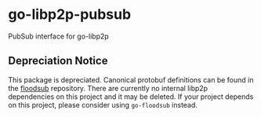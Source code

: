# go-libp2p-pubsub
PubSub interface for go-libp2p

## Depreciation Notice

This package is depreciated. Canonical protobuf definitions can be found in the [floodsub](https://github.com/libp2p/go-floodsub) repository.  There are currently no internal libp2p dependencies on this project and it may be deleted.  If your project depends on this project, please consider using `go-floodsub` instead.
